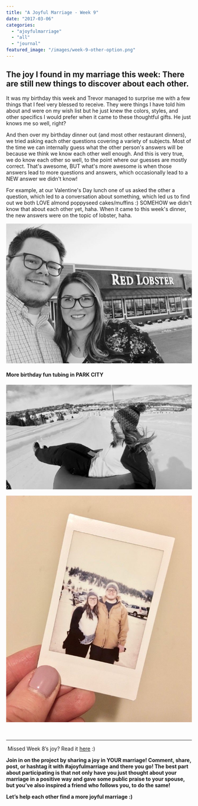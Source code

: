 ```yaml
---
title: "A Joyful Marriage - Week 9"
date: "2017-03-06"
categories: 
  - "ajoyfulmarriage"
  - "all"
  - "journal"
featured_image: "/images/week-9-other-option.png"
---
```


## The joy I found in my marriage this week: There are still new things to discover about each other.

It was my birthday this week and Trevor managed to surprise me with a few things that I feel very blessed to receive. They were things I have told him about and were on my wish list but he just knew the colors, styles, and other specifics I would prefer when it came to these thoughtful gifts. He just knows me so well, right?

And then over my birthday dinner out (and most other restaurant dinners), we tried asking each other questions covering a variety of subjects. Most of the time we can internally guess what the other person's answers will be because we think we know each other well enough. And this is very true, we do know each other so well, to the point where our guesses are mostly correct. That's awesome, BUT what's more awesome is when those answers lead to more questions and answers, which occasionally lead to a NEW answer we didn't know!

For example, at our Valentine's Day lunch one of us asked the other a question, which led to a conversation about something, which led us to find out we both LOVE almond poppyseed cakes/muffins :) SOMEHOW we didn't know that about each other yet, haha. When it came to this week's dinner, the new answers were on the topic of lobster, haha.

![a joyful marriage, finding joy in marriage, finding joy, marriage advice, positive marriage, a positive marriage, positive marriage examples, marriage goals, relationship goals, newlywed goals, newlywed life, newlywed advice, newlywed help, lds newlyweds, lds marriage, lds marriage advice, marriage campaign](/images/IMG_1523.jpg)

#### More birthday fun tubing in PARK CITY

![a joyful marriage, finding joy in marriage, finding joy, marriage advice, positive marriage, a positive marriage, positive marriage examples, marriage goals, relationship goals, newlywed goals, newlywed life, newlywed advice, newlywed help, lds newlyweds, lds marriage, lds marriage advice, marriage campaign](/images/Screen-Shot-2017-03-05-at-8.21.37-PM.jpg)

![a joyful marriage, finding joy in marriage, finding joy, marriage advice, positive marriage, a positive marriage, positive marriage examples, marriage goals, relationship goals, newlywed goals, newlywed life, newlywed advice, newlywed help, lds newlyweds, lds marriage, lds marriage advice, marriage campaign](/images/IMG_2070-1.jpg)

 

* * *

 Missed Week 8’s joy? Read it [here](http://freshlymarried.com/ajoyfulmarriage-week-8/) :)

**Join in on the project by sharing a joy in YOUR marriage! Comment, share, post, or hashtag it with #ajoyfulmarriage and there you go! The best part about participating is that not only have you just thought about your marriage in a positive way and gave some public praise to your spouse, but you’ve also inspired a friend who follows you, to do the same!**

**Let’s help each other find a more joyful marriage :)**
